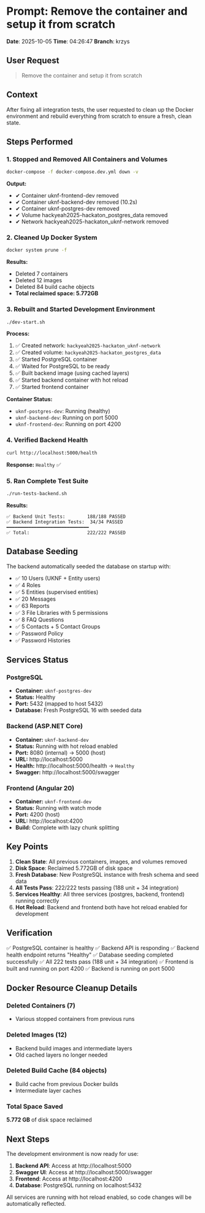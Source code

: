 # Prompt: Remove the container and setup it from scratch

**Date**: 2025-10-05
**Time**: 04:26:47
**Branch**: krzys

## User Request

> Remove the container and setup it from scratch

## Context

After fixing all integration tests, the user requested to clean up the Docker environment and rebuild everything from scratch to ensure a fresh, clean state.

## Steps Performed

### 1. Stopped and Removed All Containers and Volumes

```bash
docker-compose -f docker-compose.dev.yml down -v
```

**Output:**
- ✔ Container uknf-frontend-dev removed
- ✔ Container uknf-backend-dev removed (10.2s)
- ✔ Container uknf-postgres-dev removed
- ✔ Volume hackyeah2025-hackaton_postgres_data removed
- ✔ Network hackyeah2025-hackaton_uknf-network removed

### 2. Cleaned Up Docker System

```bash
docker system prune -f
```

**Results:**
- Deleted 7 containers
- Deleted 12 images
- Deleted 84 build cache objects
- **Total reclaimed space: 5.772GB**

### 3. Rebuilt and Started Development Environment

```bash
./dev-start.sh
```

**Process:**
1. ✅ Created network: `hackyeah2025-hackaton_uknf-network`
2. ✅ Created volume: `hackyeah2025-hackaton_postgres_data`
3. ✅ Started PostgreSQL container
4. ✅ Waited for PostgreSQL to be ready
5. ✅ Built backend image (using cached layers)
6. ✅ Started backend container with hot reload
7. ✅ Started frontend container

**Container Status:**
- `uknf-postgres-dev`: Running (healthy)
- `uknf-backend-dev`: Running on port 5000
- `uknf-frontend-dev`: Running on port 4200

### 4. Verified Backend Health

```bash
curl http://localhost:5000/health
```

**Response:** `Healthy` ✅

### 5. Ran Complete Test Suite

```bash
./run-tests-backend.sh
```

**Results:**
```
✅ Backend Unit Tests:        188/188 PASSED
✅ Backend Integration Tests:  34/34 PASSED
━━━━━━━━━━━━━━━━━━━━━━━━━━━━━━
✅ Total:                     222/222 PASSED
```

## Database Seeding

The backend automatically seeded the database on startup with:
- ✅ 10 Users (UKNF + Entity users)
- ✅ 4 Roles
- ✅ 5 Entities (supervised entities)
- ✅ 20 Messages
- ✅ 63 Reports
- ✅ 3 File Libraries with 5 permissions
- ✅ 8 FAQ Questions
- ✅ 5 Contacts + 5 Contact Groups
- ✅ Password Policy
- ✅ Password Histories

## Services Status

### PostgreSQL
- **Container:** `uknf-postgres-dev`
- **Status:** Healthy
- **Port:** 5432 (mapped to host 5432)
- **Database:** Fresh PostgreSQL 16 with seeded data

### Backend (ASP.NET Core)
- **Container:** `uknf-backend-dev`
- **Status:** Running with hot reload enabled
- **Port:** 8080 (internal) → 5000 (host)
- **URL:** http://localhost:5000
- **Health:** http://localhost:5000/health → `Healthy`
- **Swagger:** http://localhost:5000/swagger

### Frontend (Angular 20)
- **Container:** `uknf-frontend-dev`
- **Status:** Running with watch mode
- **Port:** 4200 (host)
- **URL:** http://localhost:4200
- **Build:** Complete with lazy chunk splitting

## Key Points

1. **Clean State**: All previous containers, images, and volumes removed
2. **Disk Space**: Reclaimed 5.772GB of disk space
3. **Fresh Database**: New PostgreSQL instance with fresh schema and seed data
4. **All Tests Pass**: 222/222 tests passing (188 unit + 34 integration)
5. **Services Healthy**: All three services (postgres, backend, frontend) running correctly
6. **Hot Reload**: Backend and frontend both have hot reload enabled for development

## Verification

✅ PostgreSQL container is healthy
✅ Backend API is responding
✅ Backend health endpoint returns "Healthy"
✅ Database seeding completed successfully
✅ All 222 tests pass (188 unit + 34 integration)
✅ Frontend is built and running on port 4200
✅ Backend is running on port 5000

## Docker Resource Cleanup Details

### Deleted Containers (7)
- Various stopped containers from previous runs

### Deleted Images (12)
- Backend build images and intermediate layers
- Old cached layers no longer needed

### Deleted Build Cache (84 objects)
- Build cache from previous Docker builds
- Intermediate layer caches

### Total Space Saved
**5.772 GB** of disk space reclaimed

## Next Steps

The development environment is now ready for use:

1. **Backend API**: Access at http://localhost:5000
2. **Swagger UI**: Access at http://localhost:5000/swagger
3. **Frontend**: Access at http://localhost:4200
4. **Database**: PostgreSQL running on localhost:5432

All services are running with hot reload enabled, so code changes will be automatically reflected.
